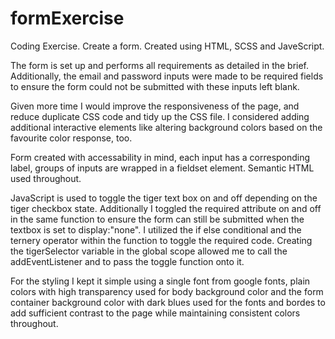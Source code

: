 # formExercise
Coding Exercise. Create a form.
Created using HTML, SCSS and JaveScript.

The form is set up and performs all requirements as detailed in the brief. Additionally, the email and password inputs were made to be required fields to ensure the form could not be submitted with these inputs left blank.

Given more time I would improve the responsiveness of the page, and reduce duplicate CSS code and tidy up the CSS file. I considered adding additional interactive elements like altering background colors based on the favourite color response, too. 

Form created with accessability in mind, each input has a corresponding label, groups of inputs are wrapped in a fieldset element. Semantic HTML used throughout. 
 
JavaScript is used to toggle the tiger text box on and off depending on the tiger checkbox state. Additionally I toggled the required attribute on and off in the same function to ensure the form can still be submitted when the textbox is set to display:"none". I utilized the if else conditional and the ternery operator within the function to toggle the required code. Creating the tigerSelector variable in the global scope allowed me to call the addEventListener and to pass the toggle function onto it.

For the styling I kept it simple using a single font from google fonts, plain colors with high transparency used for body background color and the form container background color with dark blues used for the fonts and bordes to add sufficient contrast to the page while maintaining consistent colors throughout. 
